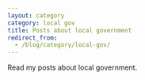 ```yaml
---
layout: category
category: local gov
title: Posts about local government
redirect_from:
  - /blog/category/local-gov/
---
```

Read my posts about local government.
